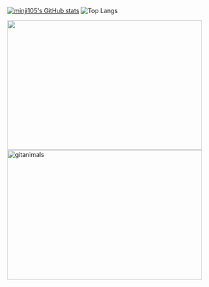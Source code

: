 <!--
**minji105/minji105** is a ✨ _special_ ✨ repository because its `README.md` (this file) appears on your GitHub profile.

Here are some ideas to get you started:

- 🔭 I’m currently working on ...
- 🌱 I’m currently learning ...
- 👯 I’m looking to collaborate on ...
- 🤔 I’m looking for help with ...
- 💬 Ask me about ...
- 📫 How to reach me: ...
- 😄 Pronouns: ...
- ⚡ Fun fact: ...
-->
[![minji105's GitHub stats](https://github-readme-stats.vercel.app/api?username=minji105&count_private=true&show_icons=true&theme=flag-india)](https://github.com/minji105)  <img src="https://github-readme-stats.vercel.app/api/top-langs/?username=minji105&layout=compact&theme=flag-india" alt="Top Langs">  

<a href="https://www.gitanimals.org/en_US?utm_medium=image&utm_source=minji105&utm_content=farm">
<img
  src="https://render.gitanimals.org/farms/minji105"
  width="450"
  height="300"
/>
</a>
<a href="https://www.gitanimals.org/">
      <img
        src="https://render.gitanimals.org/guilds/718880218684969028/draw"
        width="450"
        height="300"
        alt="gitanimals"
      />
    </a>
